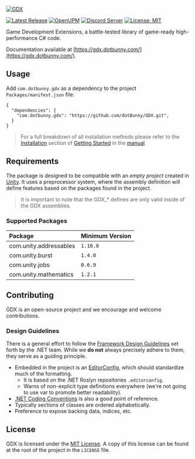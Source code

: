 [![GDX](https://dotbunny.com/wp-content/uploads/2021/01/gdx-logo-fun.png)](https://github.com/dotBunny/GDX)

[![Latest Release](https://img.shields.io/github/release/dotBunny/GDX.svg?logo=github)](https://github.com/dotBunny/GDX/releases)
[![OpenUPM](https://img.shields.io/npm/v/com.dotbunny.gdx?label=openupm&registry_uri=https://package.openupm.com)](https://openupm.com/packages/com.dotbunny.gdx/)
[![Discord Server](https://img.shields.io/discord/582190573897908224.svg?label=discord&logo=discord&color=informational)](https://discord.gg/EcceFGAuJs)
[![License: MIT](https://img.shields.io/badge/License-MIT-blue.svg)](https://github.com/dotBunny/GDX/blob/main/LICENSE)

Game Development Extensions, a battle-tested library of game-ready high-performance C# code.

Documentation available at [https://gdx.dotbunny.com/](https://gdx.dotbunny.com/).

## Usage
Add `com.dotbunny.gdx` as a dependency to the project `Packages/manifest.json` file:

```
{
  "dependencies": {
    "com.dotbunny.gdx": "https://github.com/dotBunny/GDX.git",
  }
}
```
> For a full breakdown of all installation methods please refer to the [Installation](https://gdx.dotbunny.com/manual/getting-started.html#installation) section of [Getting Started](https://gdx.dotbunny.com/manual/getting-started.html) in the [manual](https://gdx.dotbunny.com/manual/).

## Requirements
The package is designed to be compatible with an _empty project_ created in [Unity](http://unity3d.com).
It uses a preprocessor system, where the assembly definition will define features based on the packages found in the project.
> It is important to note that the GDX_* defines are only valid inside of the GDX assemblies.
### Supported Packages
Package | Minimum Version
:--- | ---
com.unity.addressables | `1.16.0`
com.unity.burst | `1.4.0`
com.unity.jobs | `0.6.9`
com.unity.mathematics | `1.2.1`

## Contributing
GDX is an open-source project and we encourage and welcome contributions.
### Design Guidelines
There is a general effort to follow the [Framework Design Guidelines](https://docs.microsoft.com/en-us/dotnet/standard/design-guidelines/)
set forth by the .NET team. While we **do not** always precisely adhere to them, they serve as a guiding principle.
- Embedded in the project is an [EditorConfig](https://editorconfig.org/), which should standardize much of the formatting.
    - It is based on the .NET Roslyn repositories `.editorconfig`.
    - Warns of non-explicit type definitions everywhere (we're not going to use var to promote better readability).
- [.NET Coding Conventions](https://docs.microsoft.com/en-us/dotnet/csharp/programming-guide/inside-a-program/coding-conventions) is also a good point of reference.
- Typically sections of classes are ordered alphabetically.
- Preference to expose backing data, indices, etc.

## License
GDX is licensed under the [MIT License](https://choosealicense.com/licenses/mit/).
A copy of this license can be found at the root of the project in the `LICENSE` file.

